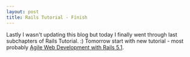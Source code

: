 ```yaml
---
layout: post
title: Rails Tutorial - Finish
---
```

Lastly I wasn't updating this blog but today I finally went through last subchapters of Rails Tutorial. :) Tomorrow start with new tutorial - most probably [Agile Web Development with Rails 5.1](https://www.amazon.com/dp/1680502514/).
